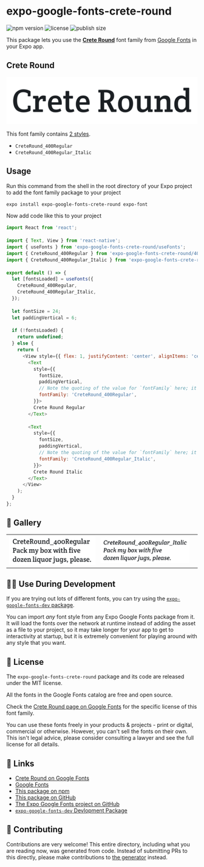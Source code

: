 # expo-google-fonts-crete-round

![npm version](https://flat.badgen.net/npm/v/expo-google-fonts-crete-round)
![license](https://flat.badgen.net/github/license/expo/google-fonts)
![publish size](https://flat.badgen.net/packagephobia/install/expo-google-fonts-crete-round)

This package lets you use the [**Crete Round**](https://fonts.google.com/specimen/Crete+Round) font family from [Google Fonts](https://fonts.google.com/) in your Expo app.

## Crete Round

![Crete Round](./font-family.png)

This font family contains [2 styles](#-gallery).

- `CreteRound_400Regular`
- `CreteRound_400Regular_Italic`

## Usage

Run this command from the shell in the root directory of your Expo project to add the font family package to your project
```sh
expo install expo-google-fonts-crete-round expo-font
```

Now add code like this to your project
```js
import React from 'react';

import { Text, View } from 'react-native';
import { useFonts } from 'expo-google-fonts-crete-round/useFonts';
import { CreteRound_400Regular } from 'expo-google-fonts-crete-round/400Regular';
import { CreteRound_400Regular_Italic } from 'expo-google-fonts-crete-round/400Regular_Italic';

export default () => {
  let [fontsLoaded] = useFonts({
    CreteRound_400Regular,
    CreteRound_400Regular_Italic,
  });

  let fontSize = 24;
  let paddingVertical = 6;

  if (!fontsLoaded) {
    return undefined;
  } else {
    return (
      <View style={{ flex: 1, justifyContent: 'center', alignItems: 'center' }}>
        <Text
          style={{
            fontSize,
            paddingVertical,
            // Note the quoting of the value for `fontFamily` here; it expects a string!
            fontFamily: 'CreteRound_400Regular',
          }}>
          Crete Round Regular
        </Text>

        <Text
          style={{
            fontSize,
            paddingVertical,
            // Note the quoting of the value for `fontFamily` here; it expects a string!
            fontFamily: 'CreteRound_400Regular_Italic',
          }}>
          Crete Round Italic
        </Text>
      </View>
    );
  }
};

```

## 🔡 Gallery


||||
|-|-|-|
|![CreteRound_400Regular](.//400Regular/CreteRound_400Regular.ttf.png)|![CreteRound_400Regular_Italic](.//400Regular_Italic/CreteRound_400Regular_Italic.ttf.png)|||


## 👩‍💻 Use During Development

If you are trying out lots of different fonts, you can try using the [`expo-google-fonts-dev` package](https://github.com/freeboub/google-fonts/tree/master/font-packages/dev#readme).

You can import *any* font style from any Expo Google Fonts package from it. It will load the fonts
over the network at runtime instead of adding the asset as a file to your project, so it may take longer
for your app to get to interactivity at startup, but it is extremely convenient
for playing around with any style that you want.

## 📖 License

The `expo-google-fonts-crete-round` package and its code are released under the MIT license.

All the fonts in the Google Fonts catalog are free and open source.

Check the [Crete Round page on Google Fonts](https://fonts.google.com/specimen/Crete+Round) for the specific license of this font family.

You can use these fonts freely in your products & projects - print or digital, commercial or otherwise. However, you can't sell the fonts on their own. This isn't legal advice, please consider consulting a lawyer and see the full license for all details.

## 🔗 Links

- [Crete Round on Google Fonts](https://fonts.google.com/specimen/Crete+Round)
- [Google Fonts](https://fonts.google.com/)
- [This package on npm](https://www.npmjs.com/package/expo-google-fonts-crete-round)
- [This package on GitHub](https://github.com/freeboub/google-fonts/tree/master/font-packages/crete-round)
- [The Expo Google Fonts project on GitHub](https://github.com/freeboub/google-fonts)
- [`expo-google-fonts-dev` Devlopment Package](https://github.com/freeboub/google-fonts/tree/master/font-packages/dev)

## 🤝 Contributing

Contributions are very welcome! This entire directory, including what you are reading now, was generated from code. Instead of submitting PRs to this directly, please make contributions to [the generator](https://github.com/freeboub/google-fonts/tree/master/packages/generator) instead.
